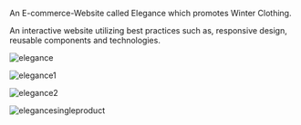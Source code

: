 An E-commerce-Website called Elegance which promotes Winter Clothing.

An interactive website utilizing best practices such as, responsive design, reusable components and technologies.


![elegance](https://user-images.githubusercontent.com/61568687/208299618-55924ef4-9ff3-43ad-8019-9681fc8cf2c9.PNG)


![elegance1](https://user-images.githubusercontent.com/61568687/208299670-65dbcfba-59ec-44c2-85cd-f1649bdaf00d.PNG)


![elegance2](https://user-images.githubusercontent.com/61568687/208304022-87fc3659-af35-49ed-96dc-d60d5d53f37c.PNG)


![elegancesingleproduct](https://user-images.githubusercontent.com/61568687/213894274-cff6970f-ba2e-4ce4-a4df-420e10c8decf.PNG)
